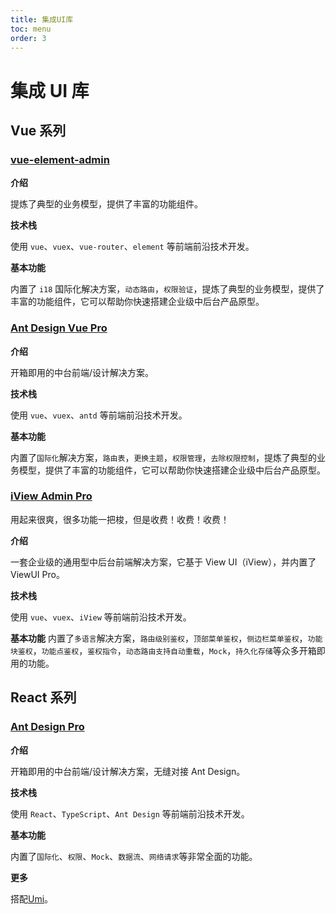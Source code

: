 ```yaml
---
title: 集成UI库
toc: menu
order: 3
---
```


<BackTop></BackTop>

# 集成 UI 库

## Vue 系列

### [vue-element-admin](https://panjiachen.github.io/vue-element-admin-site/zh/)

**介绍**

提炼了典型的业务模型，提供了丰富的功能组件。

**技术栈**

使用 `vue`、`vuex`、`vue-router`、`element` 等前端前沿技术开发。

**基本功能**

内置了 `i18` 国际化解决方案，`动态路由`，`权限验证`，提炼了典型的业务模型，提供了丰富的功能组件，它可以帮助你快速搭建企业级中后台产品原型。

### [Ant Design Vue Pro](https://pro.antdv.com/)

**介绍**

开箱即用的中台前端/设计解决方案。

**技术栈**

使用 `vue`、`vuex`、`antd` 等前端前沿技术开发。

**基本功能**

内置了`国际化`解决方案，`路由表`，`更换主题`，`权限管理`，`去除权限控制`，提炼了典型的业务模型，提供了丰富的功能组件，它可以帮助你快速搭建企业级中后台产品原型。

### [iView Admin Pro](https://pro.iviewui.com/admin-pro/introduce)

<Alert type="warning">
  用起来很爽，很多功能一把梭，但是收费！收费！收费！
</Alert>

**介绍**

一套企业级的通用型中后台前端解决方案，它基于 View UI（iView），并内置了 ViewUI Pro。

**技术栈**

使用 `vue`、`vuex`、`iView` 等前端前沿技术开发。

**基本功能** 内置了`多语言`解决方案，`路由级别鉴权`，`顶部菜单鉴权`，`侧边栏菜单鉴权`，`功能块鉴权`，`功能点鉴权`，`鉴权指令`，`动态路由支持自动重载`，`Mock`，`持久化存储`等众多开箱即用的功能。

## React 系列

### [Ant Design Pro](https://pro.ant.design/zh-CN/)

**介绍**

开箱即用的中台前端/设计解决方案，无缝对接 Ant Design。

**技术栈**

使用 `React`、`TypeScript`、`Ant Design` 等前端前沿技术开发。

**基本功能**

内置了`国际化`、`权限`、`Mock`、`数据流`、`网络请求`等非常全面的功能。

**更多**

搭配[Umi](https://umijs.org/zh-CN)。
